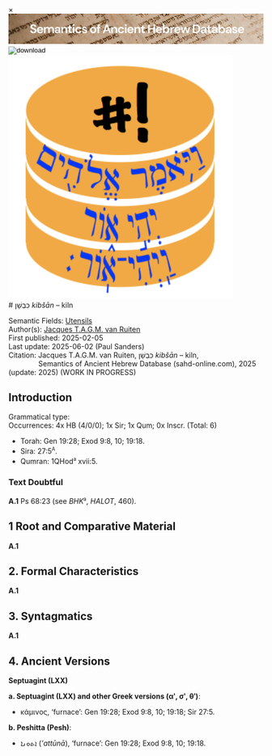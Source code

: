 <div id="modal" class="modal">
  <div class="modal-content">
    <span class="close">&times;</span>
    <div class="modal-body" id="modal-body"></div>
  </div>
</div><html><body><img id="banner" src="../../images/banners/banner.png" alt="banner" /></body></html>

<div><input id="download" title="Download/print the document" type="image" onclick="print_document()" src="../../images/icons/download3.png" alt="download" /></div><div><a id="shebanq" title="Word in SHEBANQ" href="https://shebanq.ancient-data.org/hebrew/word?id=1KBCNn" target="_blank"><img src="../../images/icons/shebanq.png" alt="shebanq"></a></div># כִּבְשָׁן <i>kibšān</i> – kiln

Semantic Fields:
[Utensils](../semantic_fields/utensils.md)&nbsp;&nbsp;&nbsp;<br>Author(s):
[Jacques T.A.G.M. van Ruiten](../contributors/jacques_t.a.g.m._van_ruiten.md)<br>
First published: 2025-02-05<br>Last update: 2025-06-02 (Paul Sanders) <br>Citation: Jacques T.A.G.M. van Ruiten, כִּבְשָׁן <i>kibšān</i> – kiln, <br>                    &nbsp;&nbsp;&nbsp;&nbsp;&nbsp;&nbsp;&nbsp;&nbsp;&nbsp;&nbsp;&nbsp;&nbsp;&nbsp;&nbsp;                    Semantics of Ancient Hebrew Database (sahd-online.com), 2025 (update: 2025)
(WORK IN PROGRESS)





## Introduction

Grammatical type:   
Occurrences:   4x HB (4/0/0); 1x Sir; 1x Qum; 0x Inscr.  (Total: 6)

* Torah: Gen 19:28; Exod 9:8, 10; 19:18.
* Sira: 27:5<sup><small>A</small></sup>.
* Qumran: 1QHod<sup><small>a</small></sup> xvii:5.

<a id="TDA1"></a>
### Text Doubtful

<b>A.1</b> 
Ps 68:23 (see <i>BHK</i><sup><small>a</small></sup>, <i>HALOT</i>, 460).


<span id="RCM"></span>
## 1 Root and Comparative Material

<b>A.1</b> 

## 2. Formal Characteristics

<b>A.1</b>  

## 3. Syntagmatics 

<b>A.1</b> 


## 4. Ancient Versions

<b>Septuagint (LXX)</b> 

<b>a. Septuagint (LXX) and other Greek versions (αʹ, σʹ, θʹ)</b>:  

* κάμινος, ‘furnace’: 
Gen 19:28; Exod 9:8, 10; 19:18; Sir 27:5.

<b>b. Peshitta (Pesh)</b>:

* <span dir="rtl">ܐܬܘܢܐ</span> (<i>’attūnā</i>), ‘furnace’:
Gen 19:28; Exod 9:8, 10; 19:18.
<!--Omission in Sir?-->








